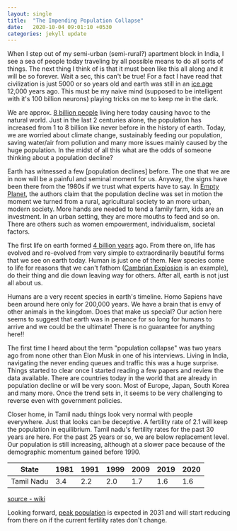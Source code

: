 ```yaml
---
layout: single
title:  "The Impending Population Collapse"
date:   2020-10-04 09:01:10 +0530
categories: jekyll update
---
```

When I step out of my semi-urban (semi-rural?) apartment block in India, I see a sea of people today
traveling by all possible means to do all sorts of things. The next thing I think of is that it must 
been like this all along and it will be so forever. Wait a sec, this can't be true! For a fact I have
read that civilization is just 5000 or so years old and earth was still in an [ice age](https://en.wikipedia.org/wiki/Last_Glacial_Period) 12,000 years ago.
This must be my naive mind (supposed to be intelligent with it's 100 billion neurons) playing tricks on me to keep me in the dark.

We are approx. [8 billion people](https://en.wikipedia.org/wiki/World_population) living here today causing havoc to the natural world. Just in the 
last 2 centuries alone, the population has increased from 1 to 8 billion like never before in the history of earth. Today, we are worried about climate change,
sustainably feeding our population, saving water/air from pollution and many more issues mainly caused by the huge population. In the midst of all this 
what are the odds of someone thinking about a population decline?

Earth has witnessed a few [population declines] before. The one that we are in now will be a painful and seminal moment for us.
Anyway, the signs have been there from the 1980s if we trust what experts have to say. In [Empty Planet](https://www.goodreads.com/book/show/37585564-empty-planet), the authors
claim that the population decline was set in motion the moment we turned from a rural, agricultural society to an more urban, modern society. More hands are needed to 
tend a family farm, kids are an investment. In an urban setting, they are more mouths to feed and so on. There are others
such as women empowerment, individualism, societal factors.

The first life on earth formed [4 billion years](https://naturalhistory.si.edu/education/teaching-resources/life-science/early-life-earth-animal-origins) ago. From there on, life
has evolved and re-evolved from very simple to extraordinarily beautiful forms that we see on earth today. Human is just one of them. New species
come to life for reasons that we can't fathom ([Cambrian Explosion](https://en.wikipedia.org/wiki/Cambrian_explosion) is an example), do their thing and die down leaving way for others. After all, earth is not just all about us.

Humans are a very recent species in earth's timeline. Homo Sapiens have been around here only for 200,000 years. We have a brain that is envy of other animals in the kingdom. Does that make us 
special? Our action here seems to suggest that earth was in penance for so long for humans to arrive and we could be the ultimate! There is no guarantee for anything here!!

The first time I heard about the term "population collapse" was two years ago from none other than Elon Musk in one of his interviews. Living in India, navigating
the never ending queues and traffic this was a huge surprise. Things started to clear once I started reading a few papers and review the data available. 
There are countries today in the world that are already in population decline or will be very soon. Most of Europe, Japan, South Korea and many more. Once the trend sets in, it
seems to be very challenging to reverse even with government policies.

Closer home, in Tamil nadu things look very normal with people everywhere. Just that looks can be deceptive. A fertility rate of 2.1 will keep the population in equilibrium. Tamil nadu's fertility rates
for the past 30 years are here. For the past 25 years or so, we are below replacement level. Our population is still increasing, although at a slower pace because of the demographic
momentum gained before 1990. 

|  State     |1981  |1991 | 1999 | 2009 | 2019 | 2020
--- | --- | ---|--- | --- | ---|--- |
|Tamil Nadu|3.4|2.2|2.0|1.7|1.6|1.6

[source - wiki](https://en.wikipedia.org/wiki/List_of_states_and_union_territories_of_India_by_fertility_rate)

Looking forward, [peak population](https://ruralindiaonline.org/en/library/resource/population-projections-for-india-and-states-2011-2036/) is expected in 2031 and will start reducing from there on 
if the current fertility rates don't change.  


